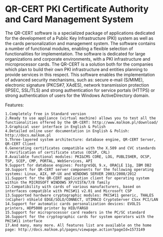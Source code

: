 # QR-CERT PKI Certificate Authority and Card Management System
The QR-CERT software is a specialized package of applications dedicated for the development of a Public Key Infrastructure (PKI) system as well as the cards personalization and management system. The software contains a number of functional modules, enabling a flexible selection of functionalities for implementation. The software is dedicated for large organizations and corporate environments, with a PKI infrastructure and microprocessor cards. The QR-CERT is a solution both for the companies which plan to build their own PKI infrastructure and entities planning to provide services in this respect. This software enables the implementation of advanced security mechanisms, such as: secure e-mail (S/MIME), electronic signature (PKCS#7, XAdES), network transmission protection (IPSEC, SSL/TLS) and strong authentication for service portals (HTTPS) or strong authentication of users for the Windows ActiveDirectory domain.


Features:

    1.Completely free in Standard version 
    2.Ready to use appliance (virtual machine) allows you to test all the functionalities offered by the QR-CERT: http://www.malkom.pl/download/
    3.Graphical user interface in English & Polish
    4.Detailed online user documentation in English & Polish: http://docs.malkom.pl
    5.Three-layered system architecture: database engine, QR-CERT Server, QR-CERT Client
    6.Generating certificates compatible with the X.509 and CVC standards
    7.Verification of certificate status (OCSP, CRL)
    8.Available functional modules: PKI&CMS CORE, LOG, PUBLISHER, OCSP, TSP, SCEP, CMP, PORTAL, WebServices, API
    9.Support for database engines: PostgreSQL 9.x, ORACLE 11g, IBM DB2
    10.Support for QR-CERT server components for the following operating systems: Linux, AIX, HP-UX and WINDOWS SERVER 2003/2008/2012
    11.Support for the QR-CERT application client for operating system within the MICROSOFT WINDOWS XP/VISTA/7/8 family
    12.Compatibility with cards of various manufacturers, based on interfaces compatible with PKCS#11 v2.01 and Microsoft CSP
    13.Supported hardware cryptographic modules: PKCS#11 generic, THALES (nCipher) nShield EDGE/SOLO/CONNECT, UTIMACO CryptoServer CSxx PCI/LAN
    14.Support for automatic cards personalization devices: EVOLIS printers, HDP5000 printer by HID/FARGO
    15.Support for microprocessor card readers in the PC/SC standard
    16.Support for the cryptographic cards for system operators with the PKCS#11 interface
    17.And many, many more. All features list are available on the home page: http://docs.malkom.pl/pages/viewpage.action?pageId=1573149
